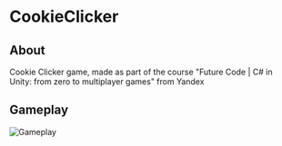 # CookieClicker

## About
Cookie Clicker game, made as part of the course "Future Code | C# in Unity: from zero to multiplayer games" from Yandex

## Gameplay

![Gameplay](Docs/Gameplay.gif)
